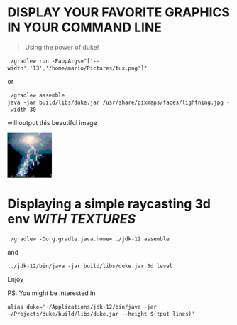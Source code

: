 # DISPLAY YOUR FAVORITE GRAPHICS IN YOUR COMMAND LINE
> Using the power of duke!


```
./gradlew run -PappArgs="['--width','13','/home/mario/Pictures/tux.png']"
```

or

```
./gradlew assemble
java -jar build/libs/duke.jar /usr/share/pixmaps/faces/lightning.jpg --width 30
```

will output this beautiful image

<img src="./assets/1.png" width=100/>

# Displaying a simple raycasting 3d env _WITH TEXTURES_

```
./gradlew -Dorg.gradle.java.home=../jdk-12 assemble
```

and

```
../jdk-12/bin/java -jar build/libs/duke.jar 3d level
```


Enjoy


PS: You might be interested in
```
alias duke='~/Applications/jdk-12/bin/java -jar ~/Projects/duke/build/libs/duke.jar --height $(tput lines)'
```
